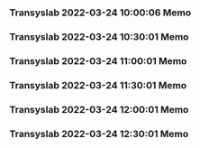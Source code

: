 ### Transyslab 2022-03-24 10:00:06 Memo
### Transyslab 2022-03-24 10:30:01 Memo
### Transyslab 2022-03-24 11:00:01 Memo
### Transyslab 2022-03-24 11:30:01 Memo
### Transyslab 2022-03-24 12:00:01 Memo
### Transyslab 2022-03-24 12:30:01 Memo
